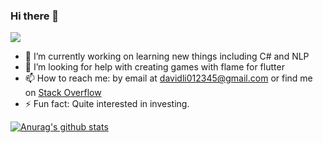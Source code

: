 ### Hi there 👋
![](https://komarev.com/ghpvc/?username=FriendlyUser&color=blue)
<!--
**FriendlyUser/FriendlyUser** is a ✨ _special_ ✨ repository because its `README.md` (this file) appears on your GitHub profile.

Here are some ideas to get you started:
- 🌱 I’m currently learning ...
- 👯 I’m looking to collaborate on ...
- 🤔 I’m looking for help with ...
- 💬 Ask me about ...
- 📫 How to reach me: ...
- 😄 Pronouns: ...
- ⚡ Fun fact: ...
-->


- 🔭 I’m currently working on learning new things including C# and NLP
- 🤔 I’m looking for help with creating games with flame for flutter
- 📫 How to reach me: by email at davidli012345@gmail.com or find me on [Stack Overflow](https://stackoverflow.com/users/10226731/grandfleet)
- ⚡ Fun fact: Quite interested in investing.

[![Anurag's github stats](https://github-readme-stats.vercel.app/api?username=FriendlyUser)](https://github.com/anuraghazra/github-readme-stats)
